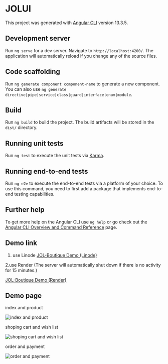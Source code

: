 # JOLUI

This project was generated with [Angular CLI](https://github.com/angular/angular-cli) version 13.3.5.

## Development server

Run `ng serve` for a dev server. Navigate to `http://localhost:4200/`. The application will automatically reload if you change any of the source files.

## Code scaffolding

Run `ng generate component component-name` to generate a new component. You can also use `ng generate directive|pipe|service|class|guard|interface|enum|module`.

## Build

Run `ng build` to build the project. The build artifacts will be stored in the `dist/` directory.

## Running unit tests

Run `ng test` to execute the unit tests via [Karma](https://karma-runner.github.io).

## Running end-to-end tests

Run `ng e2e` to execute the end-to-end tests via a platform of your choice. To use this command, you need to first add a package that implements end-to-end testing capabilities.

## Further help

To get more help on the Angular CLI use `ng help` or go check out the [Angular CLI Overview and Command Reference](https://angular.io/cli) page.

## Demo link
1. use Linode [JOL-Boutique Demo (Linode)](https://forest-bhfq.com)
   
2.use Render (The server will automatically shut down if there is no activity for 15 minutes.)

[JOL-Boutique Demo (Render)](https://jol-boutique.onrender.com)

## Demo page 
index and product

<img src="https://forest-bhfq.com/image/index.gif" alt="index and product">

shoping cart and wish list

<img src="https://forest-bhfq.com/image/cart.gif" alt="shoping cart and wish list">

order and payment

<img src="https://forest-bhfq.com/image/order.gif" alt="order and payment">



